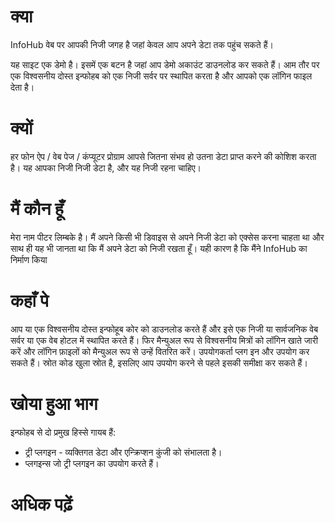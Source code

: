 # क्या

InfoHub वेब पर आपकी निजी जगह है जहां केवल आप अपने डेटा तक पहुंच सकते हैं।

यह साइट एक डेमो है। इसमें एक बटन है जहां आप डेमो अकाउंट डाउनलोड कर सकते हैं। आम तौर पर एक विश्वसनीय दोस्त इन्फोहब को एक निजी सर्वर पर स्थापित करता है और आपको एक लॉगिन फाइल देता है।

# क्यों

हर फोन ऐप / वेब पेज / कंप्यूटर प्रोग्राम आपसे जितना संभव हो उतना डेटा प्राप्त करने की कोशिश करता है। यह आपका निजी निजी डेटा है, और यह निजी रहना चाहिए।

# मैं कौन हूँ

मेरा नाम पीटर लिम्बके है। मैं अपने किसी भी डिवाइस से अपने निजी डेटा को एक्सेस करना चाहता था और साथ ही यह भी जानता था कि मैं अपने डेटा को निजी रखता हूँ। यही कारण है कि मैंने InfoHub का निर्माण किया

# कहाँ पे

आप या एक विश्वसनीय दोस्त इन्फोहूब कोर को डाउनलोड करते हैं और इसे एक निजी या सार्वजनिक वेब सर्वर या एक वेब होटल में स्थापित करते हैं। फिर मैन्युअल रूप से विश्वसनीय मित्रों को लॉगिन खाते जारी करें और लॉगिन फ़ाइलों को मैन्युअल रूप से उन्हें वितरित करें। उपयोगकर्ता प्लग इन और उपयोग कर सकते हैं। स्रोत कोड खुला स्रोत है, इसलिए आप उपयोग करने से पहले इसकी समीक्षा कर सकते हैं।

# खोया हुआ भाग

इन्फोहब से दो प्रमुख हिस्से गायब हैं:

* ट्री प्लगइन - व्यक्तिगत डेटा और एन्क्रिप्शन कुंजी को संभालता है।
* प्लगइन्स जो ट्री प्लगइन का उपयोग करते हैं।

# अधिक पढ़ें
